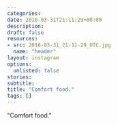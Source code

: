 ```yaml
---
categories:
date: 2016-03-31T21:11:29+00:00
description:
draft: false
resources:
- src: 2016-03-31_21-11-29_UTC.jpg
  name: "header"
layout: instagram
options:
  unlisted: false
stories:
subtitle:
title: "Comfort food."
tags: []
---
```


"Comfort food."
